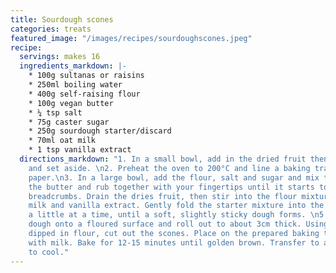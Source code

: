 ```yaml
---
title: Sourdough scones
categories: treats
featured_image: "/images/recipes/sourdoughscones.jpeg"
recipe:
  servings: makes 16
  ingredients_markdown: |-
    * 100g sultanas or raisins
    * 250ml boiling water
    * 400g self-raising flour
    * 100g vegan butter
    * ¼ tsp salt
    * 75g caster sugar
    * 250g sourdough starter/discard
    * 70ml oat milk
    * 1 tsp vanilla extract
  directions_markdown: "1. In a small bowl, add in the dried fruit then the boiling water
    and set aside. \n2. Preheat the oven to 200°C and line a baking tray with baking
    paper.\n3. In a large bowl, add the flour, salt and sugar and mix together. Add
    the butter and rub together with your fingertips until it starts to look like
    breadcrumbs. Drain the dries fruit, then stir into the flour mixture.\n4. In a separate bowl, mix the starter,
    milk and vanilla extract. Gently fold the starter mixture into the flour mixture,
    a little at a time, until a soft, slightly sticky dough forms. \n5. Tip out the
    dough onto a floured surface and roll out to about 3cm thick. Using a round cutter
    dipped in flour, cut out the scones. Place on the prepared baking tray and brush
    with milk. Bake for 12-15 minutes until golden brown. Transfer to a wire rack
    to cool."
---
```

